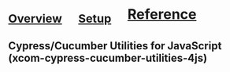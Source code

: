 

# <sub>[Overview](README.md)</sub>&nbsp;&nbsp;&nbsp;&nbsp;&nbsp;<sub>[Setup](README_Setup.md)</sub>&nbsp;&nbsp;&nbsp;&nbsp;&nbsp;[Reference](README_Reference.md)

## Cypress/Cucumber Utilities for JavaScript (xcom-cypress-cucumber-utilities-4js)

<br/>
